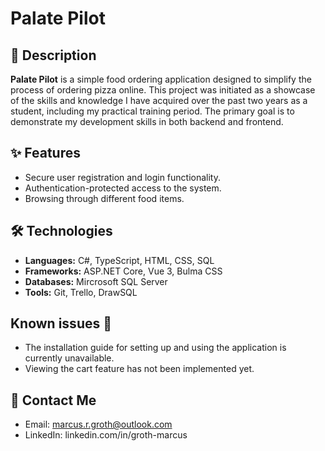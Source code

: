 #  Palate Pilot


## 📜 Description

**Palate Pilot** is a simple food ordering application designed to simplify the process of ordering pizza online. This project was initiated as a showcase of the skills and knowledge I have acquired over the past two years as a student, including my practical training period. The primary goal is to demonstrate my development skills in both backend and frontend.


## ✨ Features

- Secure user registration and login functionality.
- Authentication-protected access to the system. 
- Browsing through different food items.


## 🛠️ Technologies

- **Languages:** C#, TypeScript, HTML, CSS, SQL    
- **Frameworks:** ASP.NET Core, Vue 3, Bulma CSS
- **Databases:** Mircrosoft SQL Server
- **Tools:** Git, Trello, DrawSQL


## Known issues 🐛

-  The installation guide for setting up and using the application is currently unavailable.
-  Viewing the cart feature has not been implemented yet.


   
## 📧 Contact Me

- Email: marcus.r.groth@outlook.com
- LinkedIn: linkedin.com/in/groth-marcus 
